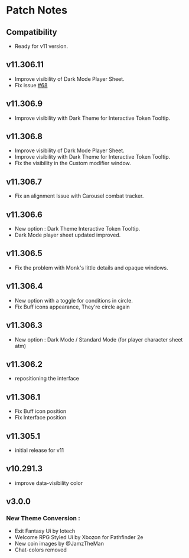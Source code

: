 # Patch Notes

## Compatibility
- Ready for v11 version.

## v11.306.11
- Improve visibility of Dark Mode Player Sheet.
- Fix issue [#68](https://gitlab.com/sasmira/pathfinder-ui/-/issues/68)

## v11.306.9
- Improve visibility with Dark Theme for Interactive Token Tooltip.

## v11.306.8
- Improve visibility of Dark Mode Player Sheet.
- Improve visibility with Dark Theme for Interactive Token Tooltip.
- Fix the visibility in the Custom modifier window.

## v11.306.7
- Fix an alignment Issue with Carousel combat tracker.

## v11.306.6
- New option : Dark Theme Interactive Token Tooltip.
- Dark Mode player sheet updated improved.

## v11.306.5
- Fix the problem with Monk's little details and opaque windows.

## v11.306.4
- New option with a toggle for conditions in circle.
- Fix Buff icons appearance, They're circle again 

## v11.306.3
- New option : Dark Mode / Standard Mode (for player character sheet atm)

## v11.306.2
- repositioning the interface

## v11.306.1
- Fix Buff icon position
- Fix Interface position

## v11.305.1
- initial release for v11

## v10.291.3
- improve data-visibility color

## v3.0.0
### New Theme Conversion : 
- Exit Fantasy Ui by Iotech
- Welcome RPG Styled Ui by Xbozon for Pathfinder 2e
- New coin images by @JamzTheMan
- Chat-colors removed
